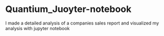 # Quantium_Juoyter-notebook
I made a detailed analysis of a companies sales report and visualized my analysis with jupyter notebook
